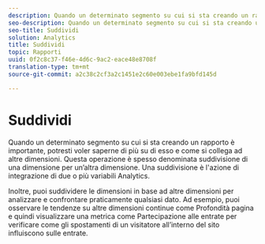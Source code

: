 ```yaml
---
description: Quando un determinato segmento su cui si sta creando un rapporto è importante, potresti voler saperne di più su di esso e come si collega ad altre dimensioni. Questa operazione è spesso denominata suddivisione di una dimensione per un’altra dimensione. Una suddivisione è l'azione di integrazione di due o più variabili Analytics.
seo-description: Quando un determinato segmento su cui si sta creando un rapporto è importante, potresti voler saperne di più su di esso e come si collega ad altre dimensioni. Questa operazione è spesso denominata suddivisione di una dimensione per un’altra dimensione. Una suddivisione è l'azione di integrazione di due o più variabili Analytics.
seo-title: Suddividi
solution: Analytics
title: Suddividi
topic: Rapporti
uuid: 0f2c8c37-f46e-4d6c-9ac2-eace48e8708f
translation-type: tm+mt
source-git-commit: a2c38c2cf3a2c1451e2c60e003ebe1fa9bfd145d

---
```



# Suddividi

Quando un determinato segmento su cui si sta creando un rapporto è importante, potresti voler saperne di più su di esso e come si collega ad altre dimensioni. Questa operazione è spesso denominata suddivisione di una dimensione per un’altra dimensione. Una suddivisione è l'azione di integrazione di due o più variabili Analytics.

Inoltre, puoi suddividere le dimensioni in base ad altre dimensioni per analizzare e confrontare praticamente qualsiasi dato. Ad esempio, puoi osservare le tendenze su altre dimensioni continue come Profondità pagina e quindi visualizzare una metrica come Partecipazione alle entrate per verificare come gli spostamenti di un visitatore all’interno del sito influiscono sulle entrate.
